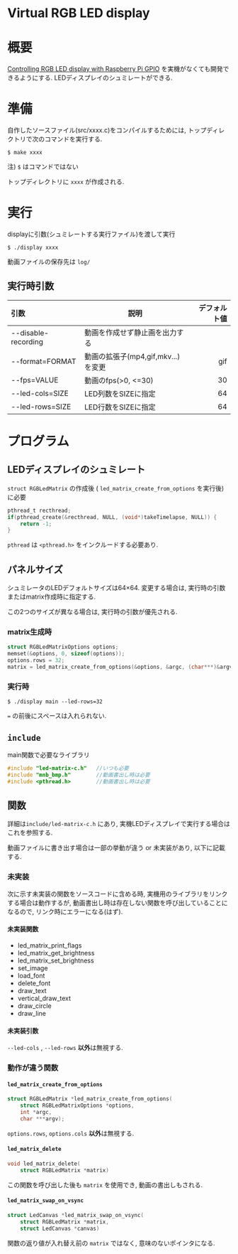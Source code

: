Virtual RGB LED display
===


# 概要

[Controlling RGB LED display with Raspberry Pi GPIO](https://github.com/hzeller/rpi-rgb-led-matrix)
を実機がなくても開発できるようにする. LEDディスプレイのシュミレートができる.

# 準備
自作したソースファイル(src/xxxx.c)をコンパイルするためには,
トップディレクトリで次のコマンドを実行する.
```
$ make xxxx
```
注) `$` はコマンドではない

トップディレクトリに `xxxx` が作成される.

# 実行

displayに引数(シュミレートする実行ファイル)を渡して実行
```
$ ./display xxxx
```


動画ファイルの保存先は `log/`

## 実行時引数

| 引数                | 説明                               | デフォルト値 |
| :------------------ | ---------------------------------- | -----------: |
| --disable-recording | 動画を作成せず静止画を出力する       |              |
| --format=FORMAT     | 動画の拡張子(mp4,gif,mkv...)を変更 |          gif |
| --fps=VALUE         | 動画のfps(>0, <=30)                  |           30 |
| --led-cols=SIZE     | LED列数をSIZEに指定                |           64 |
| --led-rows=SIZE     | LED行数をSIZEに指定                |           64 |


# プログラム

## LEDディスプレイのシュミレート

`struct RGBLedMatrix` の作成後 ( `led_matrix_create_from_options` を実行後) に必要
```c
pthread_t recthread;
if(pthread_create(&recthread, NULL, (void*)takeTimelapse, NULL)) {
    return -1;
}
```
`pthread` は `<pthread.h>` をインクルードする必要あり.

## パネルサイズ

シュミレータのLEDデフォルトサイズは64×64.
変更する場合は, 実行時の引数またはmatrix作成時に指定する.

この2つのサイズが異なる場合は, 実行時の引数が優先される.

### matrix生成時

```c
struct RGBLedMatrixOptions options;
memset(&options, 0, sizeof(options));
options.rows = 32;
matrix = led_matrix_create_from_options(&options, &argc, (char***)&argv);
```

### 実行時

```
$ ./display main --led-rows=32
```
`=` の前後にスペースは入れられない.

## `include`

main関数で必要なライブラリ
```c
#include "led-matrix-c.h"   //いつも必要
#include "mnb_bmp.h"        //動画書出し時は必要
#include <pthread.h>        //動画書出し時は必要
```

## 関数

詳細は`include/led-matrix-c.h` にあり, 実機LEDディスプレイで実行する場合はこれを参照する.

動画ファイルに書き出す場合は一部の挙動が違う or 未実装があり, 以下に記載する.

### 未実装

次に示す未実装の関数をソースコードに含める時, 実機用のライブラリをリンクする場合は動作するが,
動画書出し時は存在しない関数を呼び出していることになるので, リンク時にエラーになる(はず).

#### 未実装関数

* led_matrix_print_flags
* led_matrix_get_brightness
* led_matrix_set_brightness
* set_image
* load_font
* delete_font
* draw_text
* vertical_draw_text
* draw_circle
* draw_line

#### 未実装引数

`--led-cols` , `--led-rows` **以外**は無視する.

### 動作が違う関数

#### `led_matrix_create_from_options`

```c
struct RGBLedMatrix *led_matrix_create_from_options(
    struct RGBLedMatrixOptions *options,
    int *argc,
    char ***argv);
```
`options.rows`, `options.cols` **以外**は無視する.

#### `led_matrix_delete`

```c
void led_matrix_delete(
    struct RGBLedMatrix *matrix)
```
この関数を呼び出した後も `matrix` を使用でき, 動画の書出しもされる.

#### `led_matrix_swap_on_vsync`

```c
struct LedCanvas *led_matrix_swap_on_vsync(
    struct RGBLedMatrix *matrix,
    struct LedCanvas *canvas)
```
関数の返り値が入れ替え前の `matrix` ではなく, 意味のないポインタになる.
